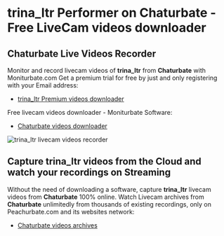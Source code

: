 # trina_ltr Performer on Chaturbate - Free LiveCam videos downloader

## Chaturbate Live Videos Recorder

Monitor and record livecam videos of **trina_ltr** from **Chaturbate** with Moniturbate.com
Get a premium trial for free by just and only registering with your Email address:
* [trina_ltr Premium videos downloader](https://moniturbate.com/request-demo-licence-key.html)

Free livecam videos downloader - Moniturbate Software:
* [Chaturbate videos downloader](https://moniturbate.com/moniturbate-download-software.html)

![trina_ltr livecam videos recorder](https://peachurnet.com/templates/moniturbate-software.png)


## Capture trina_ltr videos from the Cloud and watch your recordings on Streaming

Without the need of downloading a software, capture **trina_ltr** livecam videos from **Chaturbate** 100% online.
Watch Livecam archives from **Chaturbate** unlimitedly from thousands of existing recordings, only on Peachurbate.com and its websites network:
* [Chaturbate videos archives](https://peachurnet.com/)